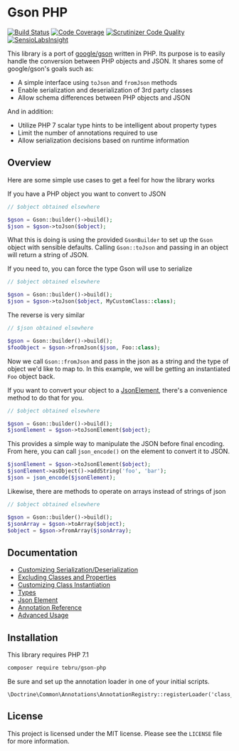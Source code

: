 Gson PHP
========

[![Build Status](https://travis-ci.org/tebru/gson-php.svg?branch=master)](https://travis-ci.org/tebru/gson-php)
[![Code Coverage](https://scrutinizer-ci.com/g/tebru/gson-php/badges/coverage.png?b=master)](https://scrutinizer-ci.com/g/tebru/gson-php/?branch=master)
[![Scrutinizer Code Quality](https://scrutinizer-ci.com/g/tebru/gson-php/badges/quality-score.png?b=master)](https://scrutinizer-ci.com/g/tebru/gson-php/?branch=master)
[![SensioLabsInsight](https://insight.sensiolabs.com/projects/ac79dde0-1a2f-42ca-b4b6-3ff513bcf0b5/mini.png)](https://insight.sensiolabs.com/projects/ac79dde0-1a2f-42ca-b4b6-3ff513bcf0b5)

This library is a port of [google/gson](https://github.com/google/gson)
written in PHP.  Its purpose is to easily handle the conversion
between PHP objects and JSON.  It shares some of google/gson's goals
such as:

* A simple interface using `toJson` and `fromJson` methods
* Enable serialization and deserialization of 3rd party classes
* Allow schema differences between PHP objects and JSON

And in addition:

* Utilize PHP 7 scalar type hints to be intelligent about property types
* Limit the number of annotations required to use
* Allow serialization decisions based on runtime information

Overview
--------

Here are some simple use cases to get a feel for how the library works

If you have a PHP object you want to convert to JSON

```php
// $object obtained elsewhere

$gson = Gson::builder()->build();
$json = $gson->toJson($object);
```

What this is doing is using the provided `GsonBuilder` to set up the
`Gson` object with sensible defaults.  Calling `Gson::toJson` and
passing in an object will return a string of JSON.

If you need to, you can force the type Gson will use to serialize

```php
// $object obtained elsewhere

$gson = Gson::builder()->build();
$json = $gson->toJson($object, MyCustomClass::class);
```

The reverse is very similar

```php
// $json obtained elsewhere

$gson = Gson::builder()->build();
$fooObject = $gson->fromJson($json, Foo::class);
```

Now we call `Gson::fromJson` and pass in the json as a string and the type
of object we'd like to map to.  In this example, we will be getting
an instantiated `Foo` object back.

If you want to convert your object to a [JsonElement](docs/JsonElement.md),
there's a convenience method to do that for you.

```php
// $object obtained elsewhere

$gson = Gson::builder()->build();
$jsonElement = $gson->toJsonElement($object);
```

This provides a simple way to manipulate the JSON before final encoding.
From here, you can call `json_encode()` on the element to convert it to
JSON.

```php
$jsonElement = $gson->toJsonElement($object);
$jsonElement->asObject()->addString('foo', 'bar');
$json = json_encode($jsonElement);
```

Likewise, there are methods to operate on arrays instead of strings of json

```php
// $object obtained elsewhere

$gson = Gson::builder()->build();
$jsonArray = $gson->toArray($object);
$object = $gson->fromArray($jsonArray);
```

Documentation
-------------

* [Customizing Serialization/Deserialization](docs/CustomSerializers.md)
* [Excluding Classes and Properties](docs/Exclusion.md)
* [Customizing Class Instantiation](docs/InstanceCreator.md)
* [Types](docs/Types.md)
* [Json Element](docs/JsonElement.md)
* [Annotation Reference](docs/Annotations.md)
* [Advanced Usage](docs/Advanced.md)


Installation
------------

This library requires PHP 7.1

```bash
composer require tebru/gson-php
```

Be sure and set up the annotation loader in one of your initial scripts.

```
\Doctrine\Common\Annotations\AnnotationRegistry::registerLoader('class_exists');
```

License
-------

This project is licensed under the MIT license. Please see the `LICENSE` file for more information.
